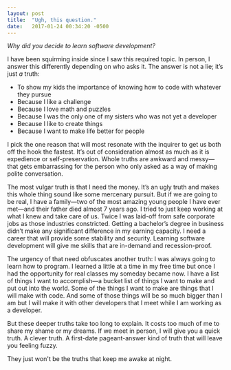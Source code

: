 ```yaml
---
layout: post
title:  "Ugh, this question."
date:   2017-01-24 00:34:20 -0500
---
```


*Why did you decide to learn software development?*

I have been squirming inside since I saw this required topic. In person, I answer this differently depending on who asks it. The answer is not a lie; it’s just *a* truth:

* To show my kids the importance of knowing how to code with whatever they pursue
* Because I like a challenge
* Because I love math and puzzles
* Because I was the only one of my sisters who was not yet a developer
* Because I like to create things
* Because I want to make life better for people

I pick the one reason that will most resonate with the inquirer to get us both off the hook the fastest. It’s out of consideration almost as much as it is expedience or self-preservation. Whole truths are awkward and messy—that gets embarrassing for the person who only asked as a way of making polite conversation. 

The most vulgar truth is that I need the money. It’s an ugly truth and makes this whole thing sound like some mercenary pursuit. But if we are going to be real, I have a family—two of the most amazing young people I have ever met—and their father died almost 7 years ago. I tried to just keep working at what I knew and take care of us. Twice I was laid-off from safe corporate jobs as those industries constricted. Getting a bachelor’s degree in business didn’t make any significant difference in my earning capacity. I need a career that will provide some stability and security. Learning software development will give me skills that are in-demand and recession-proof. 

The urgency of that need obfuscates another truth: I was always going to learn how to program. I learned a little at a time in my free time but once I had the opportunity for real classes my someday became now. I have a list of things I want to accomplish—a bucket list of things I want to make and put out into the world. Some of the things I want to make are things that I will make with code. And some of those things will be so much bigger than I am but I will make it with other developers that I meet while I am working as a developer.

But these deeper truths take too long to explain. It costs too much of me to share my shame or my dreams. If we meet in person, I will give you a quick truth. A clever truth. A first-date pageant-answer kind of truth that will leave you feeling fuzzy.

They just won't be the truths that keep me awake at night.
